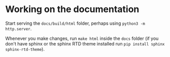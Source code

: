 # Working on the documentation

Start serving the `docs/build/html` folder, perhaps using `python3 -m http.server`.

Whenever you make changes, run `make html` inside the `docs` folder (if you don't have sphinx or the sphinx RTD theme installed run `pip install sphinx sphinx-rtd-theme`).
